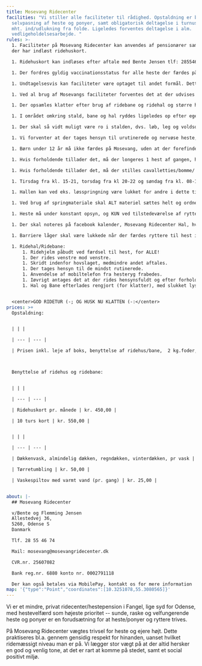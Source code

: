 ```yaml
---
title: Mosevang Ridecenter
facilities: "Vi stiller alle faciliteter til rådighed. Opstaldning er baseret på
  selvpasning af heste og ponyer, samt obligatorisk deltagelse i turnusordning
  mht. ind/udlukning fra folde. Ligeledes forventes deltagelse i alm.
  vedligeholdelsesarbejde. "
rules: >-
  1. Faciliteter på Mosevang Ridecenter kan anvendes af pensionærer samt ryttere
  der har indløst ridehuskort. 

  1. Ridehuskort kan indløses efter aftale med Bente Jensen tlf: 28554674.

  1. Der fordres gyldig vaccinationsstatus for alle heste der færdes på Mosevang Ridecenter.

  1. Undtagelsesvis kan faciliteter være optaget til andet formål. Dette vil være annonceret på Facebook siden - Mosevang Ridecenter Hal.

  1. Ved al brug af Mosevangs faciliteter forventes det at der udvises hensyn og at der ryddes op efter endt brug. 

  1. Der opsamles klatter efter brug af ridebane og ridehal og større huller i bunden udjævnes.

  1. I området omkring stald, bane og hal ryddes ligeledes op efter egen hest eller hund.

  1. Der skal så vidt muligt være ro i stalden, dvs. løb, leg og voldsom adfærd er ikke tilladt her.

  1. Vi forventer at der tages hensyn til urutinerede og nervøse heste, og ryttere med mindre erfaring.

  1. Børn under 12 år må ikke færdes på Mosevang, uden at der forefindes en person over 18 år på stedet,der tager ansvar for barnet.

  1. Hvis forholdende tillader det, må der longeres 1 hest af gangen, hvis der samtidig rides.

  1. Hvis forholdende tillader det, må der stilles cavalletties/bomme/ et enkelt spring op.

  1. Tirsdag fra kl. 15-21, torsdag fra kl 20-22 og søndag fra kl. 08-12 må der stilles flere spring op i hal eller på bane. Dette bør annonceres på Facebook i så god tid som muligt, og i hvad tidsrum dette gøres.

  1. Hallen kan ved eks. løsspringning være lukket for andre i dette tidsrum. Der henstilles til at man slår sig sammen omkring spring således at tidsrummet bliver så kort som muligt.

  1. Ved brug af springmateriale skal ALT materiel sættes helt og ordnet på plads

  1. Heste må under konstant opsyn, og KUN ved tilstedeværelse af rytteren I hallen/ på banen lukkes løs hvis der er plads. Dette må KUN gøres, hvis det kan garanteres, at hesten ikke graver i underlaget eller bider i barrieren. Hesten må ALDRIG efterlades uden opsyn. Ved løse heste skal gardinet rulles for spejlet i hallen. HUSK det tager lang tid at dække huller efter løs hest.

  1. Der skal noteres på facebook kalender, Mosevang Ridecenter Hal, hvornår der rides undervisning. Således undgås, så vidt muligt, flere undervisere på samme tid. Der bør som altid tages hensyn, også når der rides undervisning. Dog er det til enhver tid tilladt at ride samtidig med undervisning for andre ryttere.

  1. Barriere låger skal være lukkede når der færdes ryttere til hest i hallen.

  1. Ridehal/Ridebane: 
      1. Ridehjelm påbudt ved færdsel til hest, for ALLE!
      1. Der rides venstre mod venstre. 
      1. Skridt indenfor hovslaget, medmindre andet aftales.
      1. Der tages hensyn til de mindst rutinerede.
      1. Anvendelse af mobiltelefon fra hesteryg frabedes.
      1. Iøvrigt antages det at der rides hensynsfuldt og efter forholdende.
      1. Hal og Bane efterlades rengjort (for klatter), med slukket lys og lukkede døre (låge på ridebane).


  <center>GOD RIDETUR (-​; OG HUSK NU KLATTEN (-:​</center>
prices: >+
  Opstaldning:


  | | |

  | --- | --- |

  | ​Prisen inkl. leje af boks, benyttelse af ridehus/bane,  2 kg.foder, 4 kg hø eller wrap pr..døgn, 6 ps. træpiller a 15 kg. pr. md., ekstra forbrug afregnes til dagspris | kr. 2.800,00 |



  Benyttelse af ridehus og ridebane:


  | | |

  | --- | --- |

  | Ridehuskort pr. månede | kr. 450,00 |

  | 10 turs kort | ​kr. 550,00 |


  | | |

  | --- | --- |

  | Dækkenvask, almindelig dækken, regndækken, vinterdækken, pr vask | kr. 85,00 |

  | ​Tørretumbling | ​kr. 50,00 |

  | ​Vaskespiltov med varmt vand (pr. gang) | kr. 25,00 |


about: |-
  ## Mosevang Ridecenter

  v/Bente og Flemming Jensen  
  Allestedvej 36,  
  5260, Odense S  
  Danmark  

  Tlf. 28 55 46 74

  Mail: mosevang@mosevangridecenter.dk

  CVR.nr. 25607082

  Bank reg.nr. 6880 konto nr. 0002791118

  Der kan også betales via MobilePay, kontakt os for mere information
map: '{"type":"Point","coordinates":[10.3251078,55.3080565]}'
---
```

Vi er et mindre, privat ridecenter/hestepension i Fangel, lige syd for Odense, med hestevelfærd som højeste prioritet -- sunde, raske og velfungerende heste og ponyer er en forudsætning for at heste/ponyer og ryttere trives. 

På Mosevang Ridecenter vægtes trivsel for heste og ejere højt. Dette praktiseres bl.a. gennem gensidig respekt for hinanden, uanset hvilket ridemæssigt niveau man er på. Vi lægger stor vægt på at der altid hersker en god og venlig tone, at det er rart at komme på stedet, samt et social positivt miljø. 
